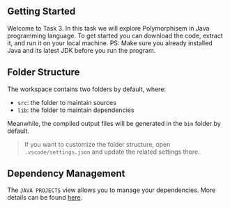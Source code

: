 ## Getting Started

Welcome to Task 3. In this task we will explore Polymorphisem in Java programming language. To get started you can download the code, extract it, and run it on your local machine. PS: Make sure you already installed Java and its latest JDK before you run the program.

## Folder Structure

The workspace contains two folders by default, where:

- `src`: the folder to maintain sources
- `lib`: the folder to maintain dependencies

Meanwhile, the compiled output files will be generated in the `bin` folder by default.

> If you want to customize the folder structure, open `.vscode/settings.json` and update the related settings there.

## Dependency Management

The `JAVA PROJECTS` view allows you to manage your dependencies. More details can be found [here](https://github.com/microsoft/vscode-java-dependency#manage-dependencies).
